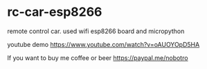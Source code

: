 # rc-car-esp8266
remote control car. used wifi esp8266 board and micropython

youtube demo
https://www.youtube.com/watch?v=oAUOYOpD5HA

If you want to buy me coffee or beer https://paypal.me/nobotro
